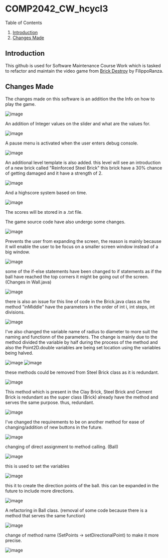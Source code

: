 # COMP2042_CW_hcycl3
 
Table of Contents 

1. [Introduction](#introduction)
2. [Changes Made](#changes-made)

## Introduction

This github is used for Software Maintenance Course Work which is tasked to refactor and maintain the video game from <a href="https://github.com/FilippoRanza/Brick_Destroy"> Brick Destroy</a> by FilippoRanza.

## Changes Made

The changes made on this software is an addition the the Info on how to play the game.

![image](https://user-images.githubusercontent.com/63916811/141622130-778e708b-da2e-4ad8-85d4-e9876ba01cf7.png)

An addition of Integer values on the slider and what are the values for.

![image](https://user-images.githubusercontent.com/63916811/141623211-44a92320-45b0-445a-b380-50ced00b74cb.png)

A pause menu is activated when the user enters debug console.

![image](https://user-images.githubusercontent.com/63916811/141623835-33633092-678f-4702-b01f-2b537044d13b.png)

An additional level template is also added. this level will see an introduction of a new brick called "Reinforced Steel Brick" this brick have a 30% chance of getting damaged and it have a strength of 2.

![image](https://user-images.githubusercontent.com/63916811/141646176-f35d03c8-e490-4851-b3e9-e5ddf477b819.png)

And a highscore system based on time. 

![image](https://user-images.githubusercontent.com/63916811/141625728-c051a5a6-25ba-495e-97b7-4e655fd034a8.png)

The scores will be stored in a .txt file.

The game source code have also undergo some changes.

![image](https://user-images.githubusercontent.com/63916811/142233279-ad0bc61b-8448-4157-90f6-b5bc971239e5.png)

Prevents the user from expanding the screen, the reason is mainly because it will enable the user to be focus on a smaller screen window instead of a big window.

![image](https://user-images.githubusercontent.com/63916811/142454723-a96282d8-9119-4717-be47-43032a5a6c59.png)

some of the if-else statements have been changed to if statements as if the ball have reached the top corners it might be going out of the screen. (Changes in Wall.java)

![image](https://user-images.githubusercontent.com/63916811/142235289-a32f3446-5813-464e-bd6b-7b670ffc0b4e.png)

there is also an issue for this line of code in the Brick.java class as the method "inMiddle" have the parameters in the order of int i, int steps, int divisions.

![image](https://user-images.githubusercontent.com/63916811/142235868-d7f14275-f953-424d-a6ec-70916421b370.png)

I've also changed the variable name of radius to diameter to more suit the naming and functionn of the parameters. The change is mainly due to the method divided the variable by half during the process of the method and also the Point2D.double variables are being set location using the variables being halved.

![image](https://user-images.githubusercontent.com/63916811/142373987-f446429c-53e2-4ad6-9039-0521889a7519.png)
![image](https://user-images.githubusercontent.com/63916811/142374051-27e66722-b1d9-4a47-a6c4-764f57689456.png)

these methods could be removed from Steel Brick class as it is redundant.

![image](https://user-images.githubusercontent.com/63916811/142449884-fa66fadf-0f36-45b2-ac0c-b4b1438e3948.png)

This method which is present in the Clay Brick, Steel Brick and Cement Brick is redundant as the super class (Brick) already have the method and serves the same purpose. thus, redundant.

![image](https://user-images.githubusercontent.com/63916811/142450152-347cb7ab-79ed-4665-8037-7e16e43aafb0.png)

I've changed the requirements to be on another method for ease of changing/addition of new buttons in the future.

![image](https://user-images.githubusercontent.com/63916811/142560183-6ff4ec2f-4b6e-4338-8c8e-3bd36d6f0b05.png)

changing of direct assignment to method calling. (Ball)

![image](https://user-images.githubusercontent.com/63916811/142561952-0558522d-7ad5-4866-b43a-2a361e9e47bf.png)

this is used to set the variables

![image](https://user-images.githubusercontent.com/63916811/142562488-dacc1a46-f015-4614-b744-ab64733ec913.png)

this it to create the direction points of the ball. this can be expanded in the future to include more directions.

![image](https://user-images.githubusercontent.com/63916811/142565180-8b9e8c9c-3de6-40ce-843a-ea047736e47f.png)

A refactoring in Ball class. (removal of some code because there is a method that serves the same function)

![image](https://user-images.githubusercontent.com/63916811/142565932-ea46b5e3-f64b-4b3f-a4c3-380e351bd213.png)

change of method name (SetPoints -> setDirectionalPoint) to make it more precise.

![image](https://user-images.githubusercontent.com/63916811/142566472-f3f0f2f2-347c-4b94-926c-87ebb8234fbc.png)
